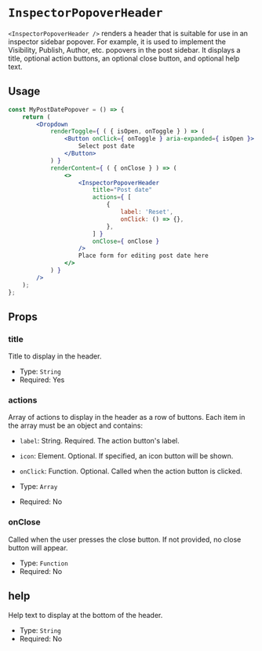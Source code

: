 # `InspectorPopoverHeader`

`<InspectorPopoverHeader />` renders a header that is suitable for use in an
inspector sidebar popover. For example, it is used to implement the Visibility,
Publish, Author, etc. popovers in the post sidebar. It displays a title,
optional action buttons, an optional close button, and optional help text.

## Usage

```jsx
const MyPostDatePopover = () => {
	return (
		<Dropdown
			renderToggle={ ( { isOpen, onToggle } ) => (
				<Button onClick={ onToggle } aria-expanded={ isOpen }>
					Select post date
				</Button>
			) }
			renderContent={ ( { onClose } ) => (
				<>
					<InspectorPopoverHeader
						title="Post date"
						actions={ [
							{
								label: 'Reset',
								onClick: () => {},
							},
						] }
						onClose={ onClose }
					/>
					Place form for editing post date here
				</>
			) }
		/>
	);
};
```

## Props

### title

Title to display in the header.

-   Type: `String`
-   Required: Yes

### actions

Array of actions to display in the header as a row of buttons. Each item in the
array must be an object and contains:

-   `label`: String. Required. The action button's label.
-   `icon`: Element. Optional. If specified, an icon button will be shown.
-   `onClick`: Function. Optional. Called when the action button is clicked.

-   Type: `Array`
-   Required: No

### onClose

Called when the user presses the close button. If not provided, no close button
will appear.

-   Type: `Function`
-   Required: No

## help

Help text to display at the bottom of the header.

-   Type: `String`
-   Required: No
